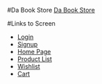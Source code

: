 #Da Book Store
[Da Book Store](https://dabookstore.netlify.app/)


#Links to Screen

- [Login](https://dabookstore.netlify.app/page/login.html)
- [Signup](https://dabookstore.netlify.app/page/signup.html)
- [Home Page](https://dabookstore.netlify.app/)
- [Product List](https://dabookstore.netlify.app/page/productlist.html)
- [Wishlist](https://dabookstore.netlify.app/page/wishlist.html)
- [Cart](https://dabookstore.netlify.app/page/cart.html)
